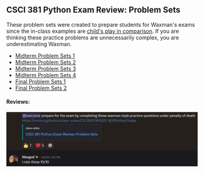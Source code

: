 ## CSCI 381 Python Exam Review: Problem Sets

These problem sets were created to prepare students for Waxman's exams since the in-class examples are [child's play in comparison](image.png). If you are thinking these practice problems are unnecessarily complex, you are underestimating Waxman.

- [Midterm Problem Sets 1](review/midterm-problem-sets1)
- [Midterm Problem Sets 2](review/midterm-problem-sets2)
- [Midterm Problem Sets 3](review/midterm-problem-sets3)
- [Midterm Problem Sets 4](review/midterm-problem-sets4)
- [Final Problem Sets 1](review/final-problem-sets1)
- [Final Problem Sets 2](review/final-problem-sets2)

#### Reviews:

![alt text](IMG-13932.jpg)

&nbsp;

